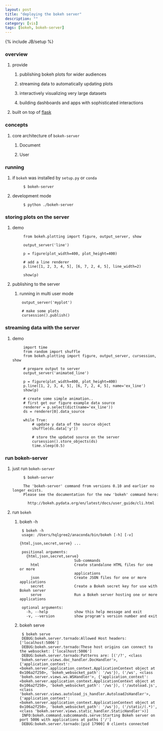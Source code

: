 ```yaml
---
layout: post
title: "deploying the bokeh server"
description: ""
category: [vis]
tags: [bokeh, bokeh-server]
---
```

{% include JB/setup %}


### overview

1. provide

    1. publishing bokeh plots for wider audiences

    1. streaming data to automatically updating plots

    1. interactively visualizing very large datasets

    1. building dashboards and apps with sophisticated interactions

1. built on top of [flask](http://flask.pocoo.org/)

### concepts

1. core architecture of `bokeh-server`

    1. Document

    1. User

### running

1. if `bokeh` was installed by `setup.py` or `conda`

            $ bokeh-server

1. development mode

            $ python ./bokeh-server

### storing plots on the server

1. demo

            from bokeh.plotting import figure, output_server, show

            output_server('line')

            p = figure(plot_width=400, plot_height=400)

            # add a line renderer
            p.line([1, 2, 3, 4, 5], [6, 7, 2, 4, 5], line_width=2)

            show(p)

1. publishing to the server

    1. running in multi user mode

            output_server('myplot')

            # make some plots
            cursession().publish()

### streaming data with the server

1. demo

            import time
            from random import shuffle
            from bokeh.plotting import figure, output_server, cursession, show

            # prepare output to server
            output_server('animated_line')

            p = figure(plot_width=400, plot_height=400)
            p.line([1, 2, 3, 4, 5], [6, 7, 2, 4, 5], name='ex_line')
            show(p)

            # create some simple animation..
            # first get our figure example data source
            renderer = p.select(dict(name='ex_line'))
            ds = renderer[0].data_source

            while True:
                # update y data of the source object
                shuffle(ds.data['y'])

                # store the updated source on the server
                cursession().store_objects(ds)
                time.sleep(0.5)

### run bokeh-server

1. just run `bokeh-server`

            $ bokeh-server

            The 'bokeh-server' command from versions 0.10 and earlier no longer exists.
            Please see the documentation for the new 'bokeh' command here:

              http://bokeh.pydata.org/en/latest/docs/user_guide/cli.html

1. run `bokeh`

    1. bokeh -h

            $ bokeh -h
            usage: /Users/hqlgree2/anaconda/bin/bokeh [-h] [-v]
                                                      {html,json,secret,serve} ...

            positional arguments:
              {html,json,secret,serve}
                                    Sub-commands
                html                Create standalone HTML files for one or more
                                    applications
                json                Create JSON files for one or more applications
                secret              Create a Bokeh secret key for use with Bokeh server
                serve               Run a Bokeh server hosting one or more applications

            optional arguments:
              -h, --help            show this help message and exit
              -v, --version         show program's version number and exit

    1. bokeh serve

            $ bokeh serve
            DEBUG:bokeh.server.tornado:Allowed Host headers: ['localhost:5006']
            DEBUG:bokeh.server.tornado:These host origins can connect to the websocket: ['localhost:5006']
            DEBUG:bokeh.server.tornado:Patterns are: [('/?', <class 'bokeh.server.views.doc_handler.DocHandler'>, {'application_context': <bokeh.server.application_context.ApplicationContext object at 0x106a2f250>, 'bokeh_websocket_path': '/ws'}), ('/ws', <class 'bokeh.server.views.ws.WSHandler'>, {'application_context': <bokeh.server.application_context.ApplicationContext object at 0x106a2f250>, 'bokeh_websocket_path': '/ws'}), ('/autoload.js', <class 'bokeh.server.views.autoload_js_handler.AutoloadJsHandler'>, {'application_context': <bokeh.server.application_context.ApplicationContext object at 0x106a2f250>, 'bokeh_websocket_path': '/ws'}), ('/static/(.*)', <class 'bokeh.server.views.static_handler.StaticHandler'>)]
            INFO:bokeh.command.subcommands.serve:Starting Bokeh server on port 5006 with applications at paths ['/']
            DEBUG:bokeh.server.tornado:[pid 17900] 0 clients connected
